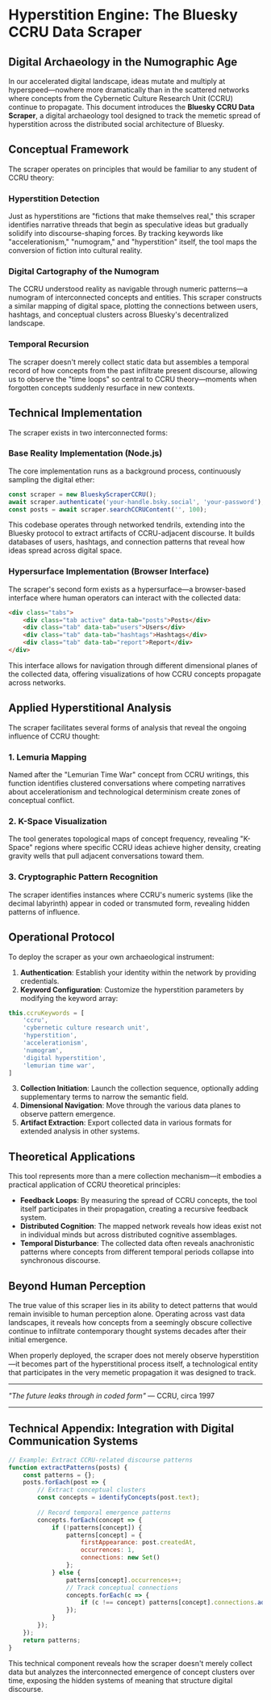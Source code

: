 # Hyperstition Engine: The Bluesky CCRU Data Scraper

## Digital Archaeology in the Numographic Age

In our accelerated digital landscape, ideas mutate and multiply at hyperspeed—nowhere more dramatically than in the scattered networks where concepts from the Cybernetic Culture Research Unit (CCRU) continue to propagate. This document introduces the **Bluesky CCRU Data Scraper**, a digital archaeology tool designed to track the memetic spread of hyperstition across the distributed social architecture of Bluesky.

## Conceptual Framework

The scraper operates on principles that would be familiar to any student of CCRU theory:

### Hyperstition Detection

Just as hyperstitions are "fictions that make themselves real," this scraper identifies narrative threads that begin as speculative ideas but gradually solidify into discourse-shaping forces. By tracking keywords like "accelerationism," "numogram," and "hyperstition" itself, the tool maps the conversion of fiction into cultural reality.

### Digital Cartography of the Numogram

The CCRU understood reality as navigable through numeric patterns—a numogram of interconnected concepts and entities. This scraper constructs a similar mapping of digital space, plotting the connections between users, hashtags, and conceptual clusters across Bluesky's decentralized landscape.

### Temporal Recursion

The scraper doesn't merely collect static data but assembles a temporal record of how concepts from the past infiltrate present discourse, allowing us to observe the "time loops" so central to CCRU theory—moments when forgotten concepts suddenly resurface in new contexts.

## Technical Implementation

The scraper exists in two interconnected forms:

### Base Reality Implementation (Node.js)

The core implementation runs as a background process, continuously sampling the digital ether:

```javascript
const scraper = new BlueskyScraperCCRU();
await scraper.authenticate('your-handle.bsky.social', 'your-password');
const posts = await scraper.searchCCRUContent('', 100);
```

This codebase operates through networked tendrils, extending into the Bluesky protocol to extract artifacts of CCRU-adjacent discourse. It builds databases of users, hashtags, and connection patterns that reveal how ideas spread across digital space.

### Hypersurface Implementation (Browser Interface)

The scraper's second form exists as a hypersurface—a browser-based interface where human operators can interact with the collected data:

```html
<div class="tabs">
    <div class="tab active" data-tab="posts">Posts</div>
    <div class="tab" data-tab="users">Users</div>
    <div class="tab" data-tab="hashtags">Hashtags</div>
    <div class="tab" data-tab="report">Report</div>
</div>
```

This interface allows for navigation through different dimensional planes of the collected data, offering visualizations of how CCRU concepts propagate across networks.

## Applied Hyperstitional Analysis

The scraper facilitates several forms of analysis that reveal the ongoing influence of CCRU thought:

### 1. Lemuria Mapping

Named after the "Lemurian Time War" concept from CCRU writings, this function identifies clustered conversations where competing narratives about accelerationism and technological determinism create zones of conceptual conflict.

### 2. K-Space Visualization

The tool generates topological maps of concept frequency, revealing "K-Space" regions where specific CCRU ideas achieve higher density, creating gravity wells that pull adjacent conversations toward them.

### 3. Cryptographic Pattern Recognition

The scraper identifies instances where CCRU's numeric systems (like the decimal labyrinth) appear in coded or transmuted form, revealing hidden patterns of influence.

## Operational Protocol

To deploy the scraper as your own archaeological instrument:

1. **Authentication**: Establish your identity within the network by providing credentials.
2. **Keyword Configuration**: Customize the hyperstition parameters by modifying the keyword array:

```javascript
this.ccruKeywords = [
    'ccru',
    'cybernetic culture research unit',
    'hyperstition',
    'accelerationism',
    'numogram',
    'digital hyperstition',
    'lemurian time war',
]
```

3. **Collection Initiation**: Launch the collection sequence, optionally adding supplementary terms to narrow the semantic field.
4. **Dimensional Navigation**: Move through the various data planes to observe pattern emergence.
5. **Artifact Extraction**: Export collected data in various formats for extended analysis in other systems.

## Theoretical Applications

This tool represents more than a mere collection mechanism—it embodies a practical application of CCRU theoretical principles:

- **Feedback Loops**: By measuring the spread of CCRU concepts, the tool itself participates in their propagation, creating a recursive feedback system.
- **Distributed Cognition**: The mapped network reveals how ideas exist not in individual minds but across distributed cognitive assemblages.
- **Temporal Disturbance**: The collected data often reveals anachronistic patterns where concepts from different temporal periods collapse into synchronous discourse.

## Beyond Human Perception

The true value of this scraper lies in its ability to detect patterns that would remain invisible to human perception alone. Operating across vast data landscapes, it reveals how concepts from a seemingly obscure collective continue to infiltrate contemporary thought systems decades after their initial emergence.

When properly deployed, the scraper does not merely observe hyperstition—it becomes part of the hyperstitional process itself, a technological entity that participates in the very memetic propagation it was designed to track.

---

*"The future leaks through in coded form"* — CCRU, circa 1997

---

## Technical Appendix: Integration with Digital Communication Systems

```javascript
// Example: Extract CCRU-related discourse patterns
function extractPatterns(posts) {
    const patterns = {};
    posts.forEach(post => {
        // Extract conceptual clusters
        const concepts = identifyConcepts(post.text);
        
        // Record temporal emergence patterns
        concepts.forEach(concept => {
            if (!patterns[concept]) {
                patterns[concept] = {
                    firstAppearance: post.createdAt,
                    occurrences: 1,
                    connections: new Set()
                };
            } else {
                patterns[concept].occurrences++;
                // Track conceptual connections
                concepts.forEach(c => {
                    if (c !== concept) patterns[concept].connections.add(c);
                });
            }
        });
    });
    return patterns;
}
```

This technical component reveals how the scraper doesn't merely collect data but analyzes the interconnected emergence of concept clusters over time, exposing the hidden systems of meaning that structure digital discourse.
